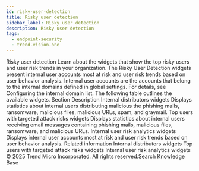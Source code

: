 ```yaml
---
id: risky-user-detection
title: Risky user detection
sidebar_label: Risky user detection
description: Risky user detection
tags:
  - endpoint-security
  - trend-vision-one
---
```


 Risky user detection Learn about the widgets that show the top risky users and user risk trends in your organization. The Risky User Detection widgets present internal user accounts most at risk and user risk trends based on user behavior analysis. Internal user accounts are the accounts that belong to the internal domains defined in global settings. For details, see Configuring the internal domain list. The following table outlines the available widgets. Section Description Internal distributors widgets Displays statistics about internal users distributing malicious the phishing mails, ransomware, malicious files, malicious URLs, spam, and graymail. Top users with targeted attack risks widgets Displays statistics about internal users receiving email messages containing phishing mails, malicious files, ransomware, and malicious URLs. Internal user risk analytics widgets Displays internal user accounts most at risk and user risk trends based on user behavior analysis. Related information Internal distributors widgets Top users with targeted attack risks widgets Internal user risk analytics widgets © 2025 Trend Micro Incorporated. All rights reserved.Search Knowledge Base